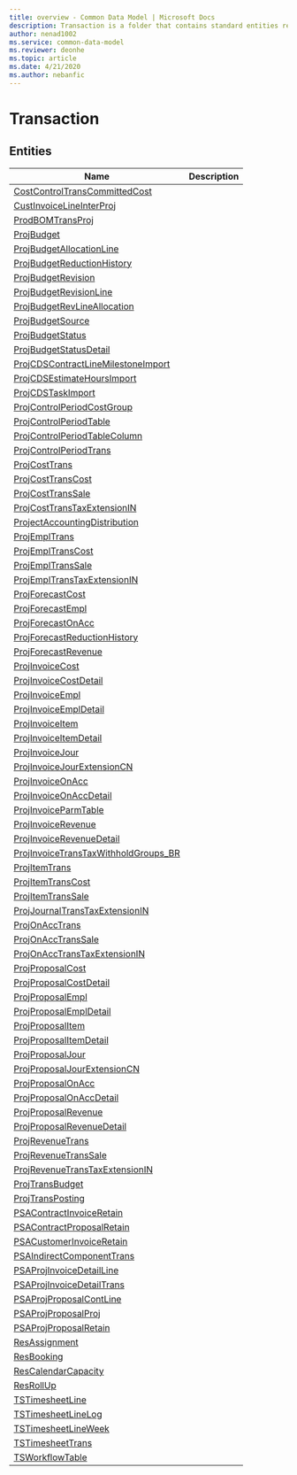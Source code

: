 ```yaml
---
title: overview - Common Data Model | Microsoft Docs
description: Transaction is a folder that contains standard entities related to the Common Data Model.
author: nenad1002
ms.service: common-data-model
ms.reviewer: deonhe
ms.topic: article
ms.date: 4/21/2020
ms.author: nebanfic
---
```


# Transaction


## Entities

|Name|Description|
|---|---|
|[CostControlTransCommittedCost](CostControlTransCommittedCost.md)||
|[CustInvoiceLineInterProj](CustInvoiceLineInterProj.md)||
|[ProdBOMTransProj](ProdBOMTransProj.md)||
|[ProjBudget](ProjBudget.md)||
|[ProjBudgetAllocationLine](ProjBudgetAllocationLine.md)||
|[ProjBudgetReductionHistory](ProjBudgetReductionHistory.md)||
|[ProjBudgetRevision](ProjBudgetRevision.md)||
|[ProjBudgetRevisionLine](ProjBudgetRevisionLine.md)||
|[ProjBudgetRevLineAllocation](ProjBudgetRevLineAllocation.md)||
|[ProjBudgetSource](ProjBudgetSource.md)||
|[ProjBudgetStatus](ProjBudgetStatus.md)||
|[ProjBudgetStatusDetail](ProjBudgetStatusDetail.md)||
|[ProjCDSContractLineMilestoneImport](ProjCDSContractLineMilestoneImport.md)||
|[ProjCDSEstimateHoursImport](ProjCDSEstimateHoursImport.md)||
|[ProjCDSTaskImport](ProjCDSTaskImport.md)||
|[ProjControlPeriodCostGroup](ProjControlPeriodCostGroup.md)||
|[ProjControlPeriodTable](ProjControlPeriodTable.md)||
|[ProjControlPeriodTableColumn](ProjControlPeriodTableColumn.md)||
|[ProjControlPeriodTrans](ProjControlPeriodTrans.md)||
|[ProjCostTrans](ProjCostTrans.md)||
|[ProjCostTransCost](ProjCostTransCost.md)||
|[ProjCostTransSale](ProjCostTransSale.md)||
|[ProjCostTransTaxExtensionIN](ProjCostTransTaxExtensionIN.md)||
|[ProjectAccountingDistribution](ProjectAccountingDistribution.md)||
|[ProjEmplTrans](ProjEmplTrans.md)||
|[ProjEmplTransCost](ProjEmplTransCost.md)||
|[ProjEmplTransSale](ProjEmplTransSale.md)||
|[ProjEmplTransTaxExtensionIN](ProjEmplTransTaxExtensionIN.md)||
|[ProjForecastCost](ProjForecastCost.md)||
|[ProjForecastEmpl](ProjForecastEmpl.md)||
|[ProjForecastOnAcc](ProjForecastOnAcc.md)||
|[ProjForecastReductionHistory](ProjForecastReductionHistory.md)||
|[ProjForecastRevenue](ProjForecastRevenue.md)||
|[ProjInvoiceCost](ProjInvoiceCost.md)||
|[ProjInvoiceCostDetail](ProjInvoiceCostDetail.md)||
|[ProjInvoiceEmpl](ProjInvoiceEmpl.md)||
|[ProjInvoiceEmplDetail](ProjInvoiceEmplDetail.md)||
|[ProjInvoiceItem](ProjInvoiceItem.md)||
|[ProjInvoiceItemDetail](ProjInvoiceItemDetail.md)||
|[ProjInvoiceJour](ProjInvoiceJour.md)||
|[ProjInvoiceJourExtensionCN](ProjInvoiceJourExtensionCN.md)||
|[ProjInvoiceOnAcc](ProjInvoiceOnAcc.md)||
|[ProjInvoiceOnAccDetail](ProjInvoiceOnAccDetail.md)||
|[ProjInvoiceParmTable](ProjInvoiceParmTable.md)||
|[ProjInvoiceRevenue](ProjInvoiceRevenue.md)||
|[ProjInvoiceRevenueDetail](ProjInvoiceRevenueDetail.md)||
|[ProjInvoiceTransTaxWithholdGroups_BR](ProjInvoiceTransTaxWithholdGroups_BR.md)||
|[ProjItemTrans](ProjItemTrans.md)||
|[ProjItemTransCost](ProjItemTransCost.md)||
|[ProjItemTransSale](ProjItemTransSale.md)||
|[ProjJournalTransTaxExtensionIN](ProjJournalTransTaxExtensionIN.md)||
|[ProjOnAccTrans](ProjOnAccTrans.md)||
|[ProjOnAccTransSale](ProjOnAccTransSale.md)||
|[ProjOnAccTransTaxExtensionIN](ProjOnAccTransTaxExtensionIN.md)||
|[ProjProposalCost](ProjProposalCost.md)||
|[ProjProposalCostDetail](ProjProposalCostDetail.md)||
|[ProjProposalEmpl](ProjProposalEmpl.md)||
|[ProjProposalEmplDetail](ProjProposalEmplDetail.md)||
|[ProjProposalItem](ProjProposalItem.md)||
|[ProjProposalItemDetail](ProjProposalItemDetail.md)||
|[ProjProposalJour](ProjProposalJour.md)||
|[ProjProposalJourExtensionCN](ProjProposalJourExtensionCN.md)||
|[ProjProposalOnAcc](ProjProposalOnAcc.md)||
|[ProjProposalOnAccDetail](ProjProposalOnAccDetail.md)||
|[ProjProposalRevenue](ProjProposalRevenue.md)||
|[ProjProposalRevenueDetail](ProjProposalRevenueDetail.md)||
|[ProjRevenueTrans](ProjRevenueTrans.md)||
|[ProjRevenueTransSale](ProjRevenueTransSale.md)||
|[ProjRevenueTransTaxExtensionIN](ProjRevenueTransTaxExtensionIN.md)||
|[ProjTransBudget](ProjTransBudget.md)||
|[ProjTransPosting](ProjTransPosting.md)||
|[PSAContractInvoiceRetain](PSAContractInvoiceRetain.md)||
|[PSAContractProposalRetain](PSAContractProposalRetain.md)||
|[PSACustomerInvoiceRetain](PSACustomerInvoiceRetain.md)||
|[PSAIndirectComponentTrans](PSAIndirectComponentTrans.md)||
|[PSAProjInvoiceDetailLine](PSAProjInvoiceDetailLine.md)||
|[PSAProjInvoiceDetailTrans](PSAProjInvoiceDetailTrans.md)||
|[PSAProjProposalContLine](PSAProjProposalContLine.md)||
|[PSAProjProposalProj](PSAProjProposalProj.md)||
|[PSAProjProposalRetain](PSAProjProposalRetain.md)||
|[ResAssignment](ResAssignment.md)||
|[ResBooking](ResBooking.md)||
|[ResCalendarCapacity](ResCalendarCapacity.md)||
|[ResRollUp](ResRollUp.md)||
|[TSTimesheetLine](TSTimesheetLine.md)||
|[TSTimesheetLineLog](TSTimesheetLineLog.md)||
|[TSTimesheetLineWeek](TSTimesheetLineWeek.md)||
|[TSTimesheetTrans](TSTimesheetTrans.md)||
|[TSWorkflowTable](TSWorkflowTable.md)||
